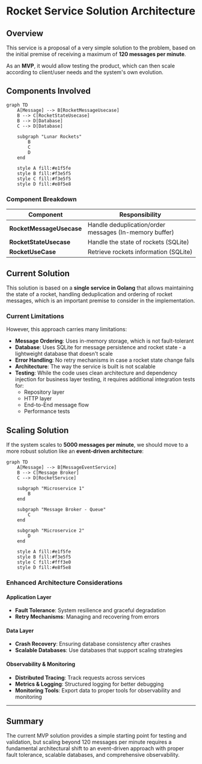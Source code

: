 # Rocket Service Solution Architecture

## Overview

This service is a proposal of a very simple solution to the problem, based on the initial premise of receiving a maximum of **120 messages per minute**.

As an **MVP**, it would allow testing the product, which can then scale according to client/user needs and the system's own evolution.

## Components Involved

```mermaid
graph TD
    A[Message] --> B[RocketMessageUsecase]
    B --> C[RocketStateUsecase]
    B --> D[Database]
    C --> D[Database]
    
    subgraph "Lunar Rockets"
        B
        C
        D
    end
    
    style A fill:#e1f5fe
    style B fill:#f3e5f5
    style C fill:#f3e5f5
    style D fill:#e8f5e8
```

### Component Breakdown

| Component | Responsibility |
|-----------|----------------|
| **RocketMessageUsecase** | Handle deduplication/order messages (In-memory buffer) |
| **RocketStateUsecase** | Handle the state of rockets (SQLite) |
| **RocketUseCase** | Retrieve rockets information (SQLite) |

## Current Solution

This solution is based on a **single service in Golang** that allows maintaining the state of a rocket, handling deduplication and ordering of rocket messages, which is an important premise to consider in the implementation.

### Current Limitations

However, this approach carries many limitations:

- **Message Ordering**: Uses in-memory storage, which is not fault-tolerant
- **Database**: Uses SQLite for message persistence and rocket state - a lightweight database that doesn't scale
- **Error Handling**: No retry mechanisms in case a rocket state change fails
- **Architecture**: The way the service is built is not scalable
- **Testing**: While the code uses clean architecture and dependency injection for business layer testing, it requires additional integration tests for:
  - Repository layer
  - HTTP layer
  - End-to-End message flow
  - Performance tests

## Scaling Solution

If the system scales to **5000 messages per minute**, we should move to a more robust solution like an **event-driven architecture**:

```mermaid
graph TD
    A[Message] --> B[MessageEventService]
    B --> C[Message Broker]
    C --> D[RocketService]
    
    subgraph "Microservice 1"
        B
    end
    
    subgraph "Message Broker - Queue"
        C
    end
    
    subgraph "Microservice 2"
        D
    end
    
    style A fill:#e1f5fe
    style B fill:#f3e5f5
    style C fill:#fff3e0
    style D fill:#e8f5e8
```

### Enhanced Architecture Considerations

#### Application Layer
- **Fault Tolerance**: System resilience and graceful degradation
- **Retry Mechanisms**: Managing and recovering from errors

#### Data Layer
- **Crash Recovery**: Ensuring database consistency after crashes
- **Scalable Databases**: Use databases that support scaling strategies

#### Observability & Monitoring
- **Distributed Tracing**: Track requests across services
- **Metrics & Logging**: Structured logging for better debugging
- **Monitoring Tools**: Export data to proper tools for observability and monitoring

---

## Summary

The current MVP solution provides a simple starting point for testing and validation, but scaling beyond 120 messages per minute requires a fundamental architectural shift to an event-driven approach with proper fault tolerance, scalable databases, and comprehensive observability.